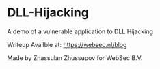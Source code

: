 # DLL-Hijacking
A demo of a vulnerable application to DLL Hijacking

Writeup Availble at: https://websec.nl/blog

Made by Zhassulan Zhussupov for WebSec B.V.
